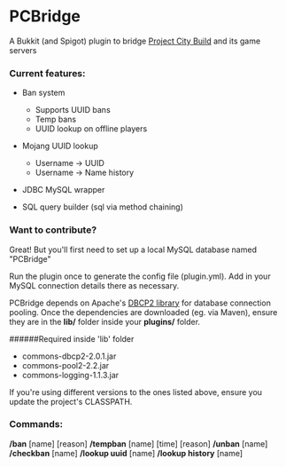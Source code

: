 # PCBridge
A Bukkit (and Spigot) plugin to bridge [Project City Build](www.projectcitybuild.com) and its game servers

### Current features:
* Ban system
  * Supports UUID bans
  * Temp bans
  * UUID lookup on offline players
* Mojang UUID lookup
  * Username -> UUID
  * Username -> Name history
  
* JDBC MySQL wrapper
* SQL query builder (sql via method chaining)

### Want to contribute?
Great! But you'll first need to set up a local MySQL database named "PCBridge"

Run the plugin once to generate the config file (plugin.yml). Add in your MySQL connection details there as necessary.

PCBridge depends on Apache's [DBCP2 library](https://commons.apache.org/proper/commons-dbcp/) for database connection pooling. Once the dependencies are downloaded (eg. via Maven), ensure they are in the <b>lib/</b> folder inside your <b>plugins/</b> folder.

######Required inside 'lib' folder
* commons-dbcp2-2.0.1.jar
* commons-pool2-2.2.jar
* commons-logging-1.1.3.jar

If you're using different versions to the ones listed above, ensure you update the project's CLASSPATH.

### Commands:
<b>/ban</b> [name] [reason]
<b>/tempban</b> [name] [time] [reason]
<b>/unban</b> [name]
<b>/checkban</b> [name]
<b>/lookup uuid</b> [name]
<b>/lookup history</b> [name]